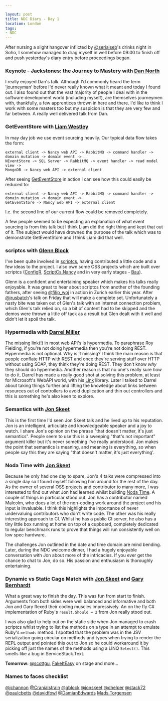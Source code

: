 ```yaml
---

layout: post
title: NDC Diary - Day 1 
location: London
tags:
- NDC
---
```


After nursing a slight hangover inflicted by [@serialseb](https://twitter.com/serialseb)'s drinks night in Soho, I somehow managed to drag myself in well before 09:00 to finish off and push yesterday's diary entry before proceedings began.<!--excerpt-->

### Keynote - Jackstones: the Journey to Mastery with [Dan North](https://twitter.com/tastapod)

I really enjoyed Dan's talk. Although I'd commonly heard the term 'journeyman' before I'd never really known what it meant and today I found out. I also found out that the vast majority of people I deal with in the software development world (including myself), are themselves journeymen with, thankfully, a few apprentices thrown in here and there. I'd like to think I work with some masters too but my suspicion is that they are very few and far between. A really well delivered talk from Dan.

### GetEventStore with [Liam Westley](https://twitter.com/westleyl)

In may day job we use event sourcing heavily. Our typical data flow takes the form:

```
external client -> Nancy web API -> RabbitMQ -> command handler -> domain mutation -> domain event ->
NEventStore -> SQL Server -> RabbitMQ -> event handler -> read model view ->
MongoDB -> Nancy web API -> external client
```

After seeing [GetEventStore](http://geteventstore.com/) in action I can see how this could easily be reduced to:

```
external client -> Nancy web API -> RabbitMQ -> command handler -> domain mutation -> domain event ->
GetEventStore -> Nancy web API -> external client
```
I.e. the second line of our current flow could be removed completely.

A few people seemed to be expecting an explanation of what event sourcing is from this talk but I think Liam did the right thing and kept that out of it. The subject would have drowned the purpose of the talk which was to demonstrate GetEventStore and I think Liam did that well.

### scriptcs with [Glenn Block](https://twitter.com/gblock)

I've been quite involved in [scriptcs](http://scriptcs.net/), having contributed a little code and a few ideas to the project. I also own some OSS projects which are built over scriptcs ([ConfigR](https://github.com/config-r/config-r), [ScriptCs.Nancy](https://github.com/adamralph/scriptcs-nancy) and in very early stages - [Bau](https://github.com/bau-build/bau)).

Glenn is a confident and entertaining speaker which makes his talks really enjoyable. It was great to hear about scriptcs from another of the founding fathers, after seeing [@filip_woj](https://twitter.com/filip_woj) in action in Zurich earlier this year. After [@jrusbatch](https://twitter.com/jrusbatch)'s talk on Friday that will make a complete set. Unfortunately a nasty bite was taken out of Glen's talk with an internet connection problem, which Glen's talk relied on, so a bit of content had to be skipped and the demos were thrown a little off tack as a result but Glen dealt with it well and didn't let it spoil the talk.

### Hypermedia with [Darrel Miller](https://twitter.com/darrel_miller)

 The missing link(!) in most web API's is hypermedia. To paraphrase Roy Fielding, if you're not doing hypermedia then you're not doing REST. Hypermedia is not optional. Why is it missing? I think the main reason is that people conflate HTTP with REST and once they're serving stuff over HTTP without using SOAP, they think they're doing REST. They don't know *why* they should do hypermedia. Another reason is that no one's really sure *how* to do it. Darrel has made a really good shot at solving this problem, at least for Microsoft's WebAPI world, with his [Link](https://github.com/tavis-software/Link) library. Later I talked to Darrel about taking things further and lifting the knowledge about links between resources out of controllers to avoid duplication and thin out controllers and this is something he's also keen to explore.

### Semantics with [Jon Skeet](https://twitter.com/jonskeet)

This is the first time I'd seen Jon Skeet talk and he lived up to his reputation. Jon is an intelligent, articulate and knowledgeable speaker and a joy to watch. I share Jon's opinion on the phrase "that doesn't matter, it's just semantics". People seem to use this is a sweeping "that's not important" argument killer but it's never something I've really understood. Jon makes the point that semantics is meaning, and meaning is everything, so when people say this they are saying "that doesn't matter, it's just everything'.

### Noda Time with [Jon Skeet](https://twitter.com/jonskeet)

Because he only had one day to spare, Jon's 4 talks were compressed into a single day so I found myself following him around for the rest of the day. As the owner of several OSS projects and contributor to many more, I was interested to find out what Jon had learned whilst building [Noda Time](http://nodatime.org/). A couple of things in particular stood out. Jon has a contributor named Malcolm, who does a lot of the non-coding work around the project and his input is invaluable. I think this highlights the importance of never undervaluing contributors who don't write code. The other was his really interesting approach to CI. Whilst he has a public CI server, he also has a tiny little box running at home on top of a cupboard, completely dedicated to regular benchmark runs to prove that things will run consistently well on low spec hardware.

The challenges Jon outlined in the date and time domain are mind bending. Later, during the NDC welcome dinner, I had a hugely enjoyable conversation with Jon about more of the intricacies. If you ever get the chance to chat to Jon, do so. His passion and enthusiasm is thoroughly entertaining.    

### Dynamic vs Static Cage Match with [Jon Skeet](https://twitter.com/jonskeet) and [Gary Bernhardt](https://twitter.com/garybernhardt)

What a great way to finish the day. This was fun from start to finish. Arguments from both sides were well balanced and informative and both Jon and Gary flexed their coding muscles impressively. An on the fly C# implementation of Ruby's `result.Should = 2` from Jon really stood out.

I was also glad to help out on the static side when Jon managed to crash scriptcs whilst trying to list the methods on a type in an attempt to emulate Ruby's `methods` method. I spotted that the problem was in the JSV serialization going circular on methods and types when trying to render the REPL output and pointed this out to Jon so he could workaround it by picking off just the names of the methods using a LINQ `Select()`. This smells like a bug in ServiceStack.Text.  



**Tomorrow:** [@scottgu](https://twitter.com/scottgu), [FakeItEasy](http://fakeiteasy.github.io/) on stage and more...

### Names to faces checklist
[@jchannon](https://twitter.com/jchannon) [@Cranialstrain](https://twitter.com/Cranialstrain) [@gblock](https://twitter.com/gblock) [@jonskeet](https://twitter.com/jonskeet) [@dhelper](https://twitter.com/dhelper) [@stack72](https://twitter.com/stack72) [@paulcbetts](https://twitter.com/paulcbetts) [@davidfowl](https://twitter.com/davidfowl) [@DamianEdwards](https://twitter.com/DamianEdwards) [Mads Torgensen](https://www.google.co.uk/search?q=mads+torgensen)
